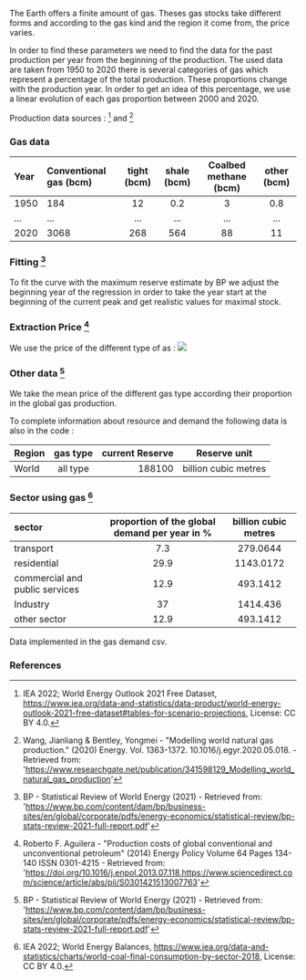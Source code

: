 The Earth offers a finite amount of gas. Theses gas stocks take different forms and according to the gas kind and the region it come from, the price varies.

In order to find these parameters we need to find the data for the past production per year from the beginning of the production.
The used data are taken from 1950 to 2020 there is several categories of gas which represent a percentage of the total production. These proportions change with the production year. In order to get an idea of this percentage, we use a linear evolution of each gas proportion between 2000 and 2020.

Production data sources : [^1] and [^2]

### Gas data

| Year | Conventional gas (bcm) | tight (bcm) | shale (bcm) | Coalbed methane (bcm) | other (bcm) |
| :--- | :--------------------- | :---------: | :---------: | :-------------------: | :---------: |
| 1950 | 184                    |     12      |     0.2     |           3           |     0.8     |
| ...  | ...                    |     ...     |     ...     |          ...          |     ...     |
| 2020 | 3068                   |     268     |     564     |          88           |     11      |

### Fitting [^3]

To fit the curve with the maximum reserve estimate by BP we adjust the beginning year of the regression in order to take the year start at the beginning of the current peak and get realistic values for maximal stock.

### Extraction Price [^4]

We use the price of the different type of as :
![](price.jpg)

### Other data [^3]

We take the mean price of the different gas type according their proportion in the global gas production.

To complete information about resource and demand the following data is also in the code :

| Region | gas type | current Reserve |     Reserve unit     |
| :----- | :------: | --------------: | :------------------: |
| World  | all type |          188100 | billion cubic metres |

### Sector using gas [^5]

| sector                         | proportion of the global demand per year in % | billion cubic metres |
| :----------------------------- | :-------------------------------------------: | :------------------: |
| transport                      |                      7.3                      |       279.0644       |
| residential                    |                     29.9                      |      1143.0172       |
| commercial and public services |                     12.9                      |       493.1412       |
| Industry                       |                      37                       |       1414.436       |
| other sector                   |                     12.9                      |       493.1412       |

Data implemented in the gas demand csv.

### References

[^1]: IEA 2022; World Energy Outlook 2021 Free Dataset, <https://www.iea.org/data-and-statistics/data-product/world-energy-outlook-2021-free-dataset#tables-for-scenario-projections>, License: CC BY 4.0.

[^2]: Wang, Jianliang & Bentley, Yongmei - "Modelling world natural gas production." (2020) Energy. Vol. 1363-1372. 10.1016/j.egyr.2020.05.018. - Retrieved from: '<https://www.researchgate.net/publication/341598129_Modelling_world_natural_gas_production>'

[^3]: BP - Statistical Review of World Energy (2021) - Retrieved from: '<https://www.bp.com/content/dam/bp/business-sites/en/global/corporate/pdfs/energy-economics/statistical-review/bp-stats-review-2021-full-report.pdf>'

[^4]: Roberto F. Aguilera - "Production costs of global conventional and unconventional petroleum" (2014) Energy Policy Volume 64 Pages 134-140 ISSN 0301-4215 - Retrieved from: '<https://doi.org/10.1016/j.enpol.2013.07.118.https://www.sciencedirect.com/science/article/abs/pii/S0301421513007763>'

[^5]: IEA 2022; World Energy Balances, <https://www.iea.org/data-and-statistics/charts/world-coal-final-consumption-by-sector-2018>, License: CC BY 4.0.
